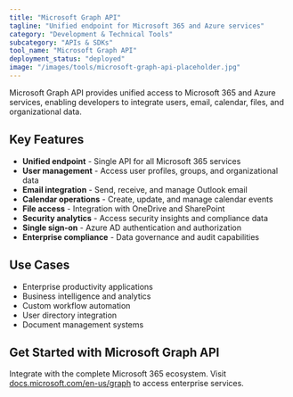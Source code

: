 ```yaml
---
title: "Microsoft Graph API"
tagline: "Unified endpoint for Microsoft 365 and Azure services"
category: "Development & Technical Tools"
subcategory: "APIs & SDKs"
tool_name: "Microsoft Graph API"
deployment_status: "deployed"
image: "/images/tools/microsoft-graph-api-placeholder.jpg"
---
```

Microsoft Graph API provides unified access to Microsoft 365 and Azure services, enabling developers to integrate users, email, calendar, files, and organizational data.

## Key Features

- **Unified endpoint** - Single API for all Microsoft 365 services
- **User management** - Access user profiles, groups, and organizational data
- **Email integration** - Send, receive, and manage Outlook email
- **Calendar operations** - Create, update, and manage calendar events
- **File access** - Integration with OneDrive and SharePoint
- **Security analytics** - Access security insights and compliance data
- **Single sign-on** - Azure AD authentication and authorization
- **Enterprise compliance** - Data governance and audit capabilities

## Use Cases

- Enterprise productivity applications
- Business intelligence and analytics
- Custom workflow automation
- User directory integration
- Document management systems

## Get Started with Microsoft Graph API

Integrate with the complete Microsoft 365 ecosystem. Visit [docs.microsoft.com/en-us/graph](https://docs.microsoft.com/en-us/graph) to access enterprise services.